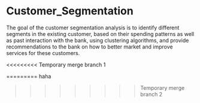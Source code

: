 # Customer_Segmentation

The goal of the customer segmentation analysis is to identify different segments in the existing customer, based on their spending patterns as well as past interaction with the bank, using clustering algorithms, and provide recommendations to the bank on how to better market and improve services for these customers.


<<<<<<<<< Temporary merge branch 1

=========
haha
>>>>>>>>> Temporary merge branch 2

